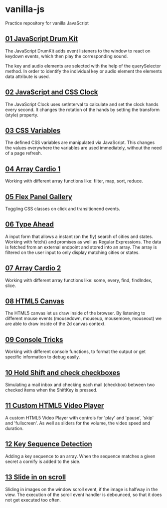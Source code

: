 # vanilla-js
Practice repository for vanilla JavaScript

## [01 JavaScript Drum Kit](01_DrumKit/)
The JavaScript DrumKit adds event listeners to the window to react on keydown events, which then play the corresponding sound.

The key and audio elements are selected with the help of the querySelector method. In order to identify the individual key or audio element the elements data attribute is used.

## [02 JavaScript and CSS Clock](02_Clock/)
The JavaScript Clock uses setInterval to calculate and set the clock hands every second. It changes the rotation of the hands by setting the transform (style) property.

## [03 CSS Variables](03_CSS_Variables/)
The defined CSS variables are manipulated via JavaScript. This changes the values everywhere the variables are used immediately, without the need of a page refresh.

## [04 Array Cardio 1](04_Array_Cardio_1/)
Working with different array functions like: filter, map, sort, reduce.

## [05 Flex Panel Gallery](05_Flex_Panel_Gallery/)
Toggling CSS classes on click and transitionend events.

## [06 Type Ahead](06_Type_Ahead/)
A input form that allows a instant (on the fly) search of cities and states. Working with fetch() and promises as well as Regular Expressions.
The data is fetched from an external endpoint and stored into an array. The array is filtered on the user input to only display matching cities or states.

## [07 Array Cardio 2](07_Array_Cardio_2/)
Working with different array functions like: some, every, find, findIndex, slice.

## [08 HTML5 Canvas](08_HTML5_Canvas/)
The HTML5 canvas let us draw inside of the browser. By listening to different mouse events (mousedown, mouseup, mousemove, mouseout) we are able to draw inside of the 2d canvas context.

## [09 Console Tricks](09_Console_Tricks/)
Working with different console functions, to format the output or get specific information to debug easily.

## [10 Hold Shift and check checkboxes](10_Hold_Shift_And_Check_Checkboxes/)
Simulating a mail inbox and checking each mail (checkbox) between two checked items when the ShiftKey is pressed.

## [11 Custom HTML5 Video Player](11_Custom_HTML5_Video_Player/)
A custom HTML5 Video Player with controls for 'play' and 'pause', 'skip' and 'fullscreen'. As well as sliders for the volume, the video speed and duration.

## [12 Key Sequence Detection](12_Key_Sequence_Detection/)
Adding a key sequence to an array. When the sequence matches a given secret a cornify is added to the side.

## [13 Slide in on scroll](13_Slide_In_On_Scroll/)
Sliding in images on the window scroll event, if the image is halfway in the view. The execution of the scroll event handler is debounced, so that it does not get executed too often.